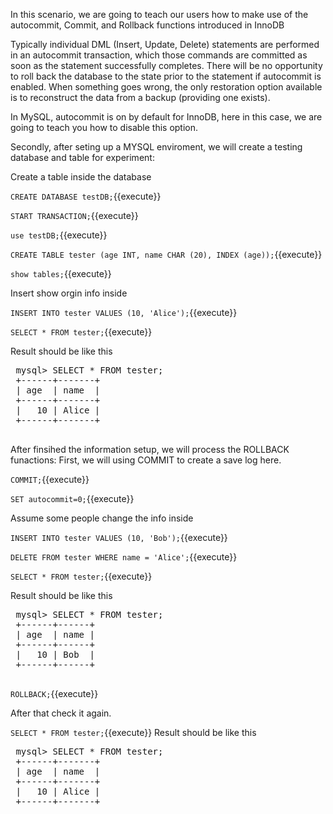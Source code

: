 In this scenario, we are going to teach our users how to make use of the autocommit, Commit, and Rollback functions introduced in InnoDB

Typically individual DML (Insert, Update, Delete) statements are performed in an autocommit transaction, 
which those commands are committed as soon as the statement successfully completes. 
There will be no opportunity to roll back the database to the state prior to the statement if autocommit is enabled. 
When something goes wrong, the only restoration option available is to reconstruct the data from a backup (providing one exists).

In MySQL, autocommit is on by default for InnoDB, here in this case, we are going to teach you how to disable this option.

Secondly, after seting up a MYSQL enviroment, we will create a testing database and table for experiment:

 Create a table inside the database

 `CREATE DATABASE testDB;`{{execute}} 
 
 `START TRANSACTION;`{{execute}} 

 `use testDB;`{{execute}} 

 `CREATE TABLE tester (age INT, name CHAR (20), INDEX (age));`{{execute}} 

 `show tables;`{{execute}} 

 Insert show orgin info inside
 
 `INSERT INTO tester VALUES (10, 'Alice');`{{execute}} 

 `SELECT * FROM tester;`{{execute}}
 
 Result should be like this
 <pre>
 mysql> SELECT * FROM tester;
 +------+-------+
 | age  | name  |
 +------+-------+
 |   10 | Alice |
 +------+-------+
 </pre>
 After finsihed the information setup, we will process the ROLLBACK funactions:
 First, we will using COMMIT to create a save log here.
 
 `COMMIT;`{{execute}} 

 `SET autocommit=0;`{{execute}} 

 Assume some people change the info inside
 
 `INSERT INTO tester VALUES (10, 'Bob');`{{execute}} 

 `DELETE FROM tester WHERE name = 'Alice';`{{execute}} 

 `SELECT * FROM tester;`{{execute}}
 
 Result should be like this
 <pre>
 mysql> SELECT * FROM tester;
 +------+------+
 | age  | name |
 +------+------+
 |   10 | Bob  |
 +------+------+
 </pre>
 
 `ROLLBACK;`{{execute}}

 After that check it again.
 
 `SELECT * FROM tester;`{{execute}}
 Result should be like this
 <pre>
 mysql> SELECT * FROM tester;
 +------+-------+
 | age  | name  |
 +------+-------+
 |   10 | Alice |
 +------+-------+
 </pre>

